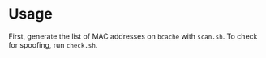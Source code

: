 Usage
=====

First, generate the list of MAC addresses on `bcache` with `scan.sh`. To check
for spoofing, run `check.sh`.
